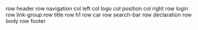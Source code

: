 row header
    row navigation
        col left
            col logo
            col position
        col right
            row login
            row link-group
    row title
        row h1
        row car
    row search-bar
    row declaration
row body
row footer